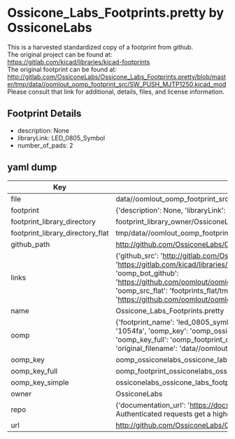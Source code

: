 # Ossicone_Labs_Footprints.pretty by OssiconeLabs  
This is a harvested standardized copy of a footprint from github.  
The original project can be found at:  
https://gitlab.com/kicad/libraries/kicad-footprints  
The original footprint can be found at:
http://gitlab.com/OssiconeLabs/Ossicone_Labs_Footprints.pretty/blob/master/tmp/data//oomlout_oomp_footprint_src/SW_PUSH_MJTP1250.kicad_mod
Please consult that link for additional, details, files, and license information.  
## Footprint Details
* description: None  
* libraryLink: LED_0805_Symbol  
* number_of_pads: 2  
## yaml dump  
| Key | Value |  
| --- | --- |  
| file | data//oomlout_oomp_footprint_src/Ossicone_Labs_Footprints.pretty/LED_0805_Symbol.kicad_mod |  
| footprint | {'description': None, 'libraryLink': 'LED_0805_Symbol', 'number_of_pads': 2} |  
| footprint_library_directory | footprint_library_owner/OssiconeLabs_Ossicone_Labs_Footprints.pretty |  
| footprint_library_directory_flat | tmp/data//oomlout_oomp_footprint_src/footprints_flat/ossiconelabs_ossicone_labs_footprints_led_0805_symbol/working |  
| github_path | http://github.com/OssiconeLabs/Ossicone_Labs_Footprints.pretty/blob/master/tmp/data//oomlout_oomp_footprint_src/LED_0805_Symbol.kicad_mod |  
| links | {'github_src': 'http://gitlab.com/OssiconeLabs/Ossicone_Labs_Footprints.pretty/blob/master/tmp/data//oomlout_oomp_footprint_src/SW_PUSH_MJTP1250.kicad_mod', 'github_src_repo': 'https://gitlab.com/kicad/libraries/kicad-footprints', 'oomp_bot': 'tmp/data//oomlout_oomp_footprint_src/footprints/ossiconelabs_ossicone_labs_footprints_led_0805_symbol/working', 'oomp_bot_github': 'https://github.com/oomlout/oomlout_oomp_footprint_bot/tree/main/tmp/data//oomlout_oomp_footprint_src/footprints/ossiconelabs_ossicone_labs_footprints_led_0805_symbol/working', 'oomp_src_flat': 'footprints_flat/tmp/data//oomlout_oomp_footprint_src/footprints_flat/ossiconelabs_ossicone_labs_footprints_led_0805_symbol/working', 'oomp_src_flat_github': 'https://github.com/oomlout/oomlout_oomp_footprint_src/tree/main/tmp/data//oomlout_oomp_footprint_src/footprints_flat/ossiconelabs_ossicone_labs_footprints_led_0805_symbol/working'} |  
| name | Ossicone_Labs_Footprints.pretty |  
| oomp | {'footprint_name': 'led_0805_symbol', 'library_name': 'ossicone_labs_footprints', 'md5': '1054fa7b2da4552ffbc11da71c002305', 'md5_10': '1054fa7b2d', 'md5_5': '1054f', 'md5_6': '1054fa', 'oomp_key': 'oomp_ossiconelabs_ossicone_labs_footprints_led_0805_symbol', 'oomp_key_extra': 'oomp_footprint_ossiconelabs_ossicone_labs_footprints_led_0805_symbol', 'oomp_key_full': 'oomp_footprint_ossiconelabs_ossicone_labs_footprints_led_0805_symbol_1054fa', 'oomp_key_simple': 'ossiconelabs_ossicone_labs_footprints_led_0805_symbol', 'original_filename': 'data//oomlout_oomp_footprint_src/Ossicone_Labs_Footprints.pretty/LED_0805_Symbol.kicad_mod', 'owner_name': 'ossiconelabs'} |  
| oomp_key | oomp_ossiconelabs_ossicone_labs_footprints_led_0805_symbol |  
| oomp_key_full | oomp_footprint_ossiconelabs_ossicone_labs_footprints_led_0805_symbol |  
| oomp_key_simple | ossiconelabs_ossicone_labs_footprints_led_0805_symbol |  
| owner | OssiconeLabs |  
| repo | {'documentation_url': 'https://docs.github.com/rest/overview/resources-in-the-rest-api#rate-limiting', 'message': "API rate limit exceeded for 84.66.142.224. (But here's the good news: Authenticated requests get a higher rate limit. Check out the documentation for more details.)"} |  
| url | http://github.com/OssiconeLabs/Ossicone_Labs_Footprints.pretty |  


